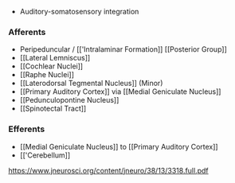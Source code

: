 - Auditory-somatosensory integration
### Afferents
- Peripeduncular / [['Intralaminar Formation]] [[Posterior Group]]
- [[Lateral Lemniscus]]
- [[Cochlear Nuclei]]
- [[Raphe Nuclei]]
- [[Laterodorsal Tegmental Nucleus]] (Minor)
- [[Primary Auditory Cortex]] via [[Medial Geniculate Nucleus]]
- [[Pedunculopontine Nucleus]]
- [[Spinotectal Tract]]
### Efferents
- [[Medial Geniculate Nucleus]] to [[Primary Auditory Cortex]]
- [['Cerebellum]]

https://www.jneurosci.org/content/jneuro/38/13/3318.full.pdf